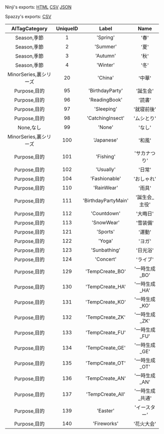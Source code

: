 Ninji's exports: [HTML](https://wuffs.org/acnh/bcsv_140/html/AITag.html) [CSV](https://wuffs.org/acnh/bcsv_140/csv/AITag.csv) [JSON](https://wuffs.org/acnh/bcsv_140/json/AITag.json)

Spazzy's exports: [CSV](JSON)

| AITagCategory | UniqueID | Label | Name |
|:--:|:--:|:--:|:--:|
| Season,季節 | 1 | 'Spring' | '春' | 
| Season,季節 | 2 | 'Summer' | '夏' | 
| Season,季節 | 3 | 'Autumn' | '秋' | 
| Season,季節 | 4 | 'Winter' | '冬' | 
| MinorSeries,裏シリーズ | 20 | 'China' | '中華' | 
| Purpose,目的 | 95 | 'BirthdayParty' | '誕生会' | 
| Purpose,目的 | 96 | 'ReadingBook' | '読書' | 
| Purpose,目的 | 97 | 'Sleeping' | '就寝前後' | 
| Purpose,目的 | 98 | 'CatchingInsect' | 'ムシとり' | 
| None,なし | 99 | 'None' | 'なし' | 
| MinorSeries,裏シリーズ | 100 | 'Japanese' | '和風' | 
| Purpose,目的 | 101 | 'Fishing' | 'サカナつり' | 
| Purpose,目的 | 102 | 'Usually' | '日常' | 
| Purpose,目的 | 104 | 'Fashionable' | 'おしゃれ' | 
| Purpose,目的 | 110 | 'RainWear' | '雨具' | 
| Purpose,目的 | 111 | 'BirthdayPartyMain' | '誕生会_主役' | 
| Purpose,目的 | 112 | 'Countdown' | '大晦日' | 
| Purpose,目的 | 113 | 'SnowWear' | '雪装備' | 
| Purpose,目的 | 121 | 'Sports' | '運動' | 
| Purpose,目的 | 122 | 'Yoga' | 'ヨガ' | 
| Purpose,目的 | 123 | 'Sunbathing' | '日光浴' | 
| Purpose,目的 | 124 | 'Concert' | 'ライブ' | 
| Purpose,目的 | 129 | 'TempCreate_BO' | '一時生成_BO' | 
| Purpose,目的 | 130 | 'TempCreate_HA' | '一時生成_HA' | 
| Purpose,目的 | 131 | 'TempCreate_KO' | '一時生成_KO' | 
| Purpose,目的 | 132 | 'TempCreate_ZK' | '一時生成_ZK' | 
| Purpose,目的 | 133 | 'TempCreate_FU' | '一時生成_FU' | 
| Purpose,目的 | 134 | 'TempCreate_GE' | '一時生成_GE' | 
| Purpose,目的 | 135 | 'TempCreate_OT' | '一時生成_OT' | 
| Purpose,目的 | 136 | 'TempCreate_AN' | '一時生成_AN' | 
| Purpose,目的 | 137 | 'TempCreate_All' | '一時生成_共通' | 
| Purpose,目的 | 139 | 'Easter' | 'イースター' | 
| Purpose,目的 | 140 | 'Fireworks' | '花火大会' | 
